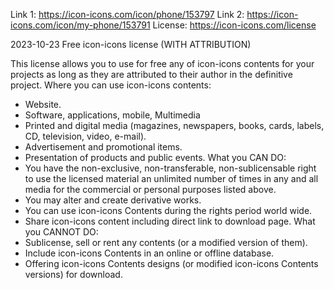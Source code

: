 Link 1: https://icon-icons.com/icon/phone/153797
Link 2: https://icon-icons.com/icon/my-phone/153791
License: https://icon-icons.com/license

2023-10-23
Free icon-icons license (WITH ATTRIBUTION)

This license allows you to use for free any of icon-icons contents for your projects as long as they are attributed to their author in the definitive project.
Where you can use icon-icons contents:
- Website.
- Software, applications, mobile, Multimedia
- Printed and digital media (magazines, newspapers, books, cards, labels, CD, television, video, e-mail).
- Advertisement and promotional items.
- Presentation of products and public events.
What you CAN DO:
- You have the non-exclusive, non-transferable, non-sublicensable right to use the licensed material an unlimited number of times in any and all media for the commercial or personal purposes listed above.
- You may alter and create derivative works.
- You can use icon-icons Contents during the rights period world wide.
- Share icon-icons content including direct link to download page.
What you CANNOT DO:
- Sublicense, sell or rent any contents (or a modified version of them).
- Include icon-icons Contents in an online or offline database.
- Offering icon-icons Contents designs (or modified icon-icons Contents versions) for download.